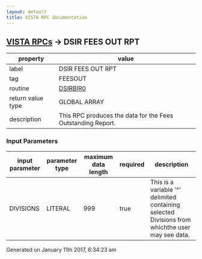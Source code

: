```yaml
---
layout: default
title: VISTA RPC documentation
---
```




## [VISTA RPCs](TableOfContent.md) &#8594; DSIR FEES OUT RPT 

 property | value 
--- | --- 
 label | DSIR FEES OUT RPT
 tag | FEESOUT
 routine | [DSIRBIR0](http://code.osehra.org/dox/Routine_DSIRBIR0_source.html)
 return value type | GLOBAL ARRAY
 description | This RPC produces the data for the Fees Outstanding Report.

### Input Parameters

| input parameter | parameter type | maximum data length | required | description | 
| --- | --- | --- | --- | --- | 
| DIVISIONS | LITERAL | 999 | true | This is a variable '^' delimited containing selected Divisions from whichthe user may see data. | 




Generated on January 11th 2017, 6:34:23 am